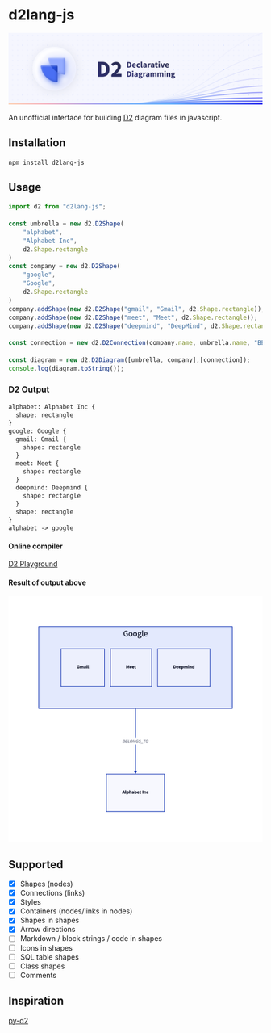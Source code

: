 # d2lang-js

![Banner](docs/assets/img/banner.png)

An unofficial interface for building [D2](https://github.com/terrastruct/d2) diagram files in javascript.

## Installation

```
npm install d2lang-js
```
## Usage
```javascript
import d2 from "d2lang-js";

const umbrella = new d2.D2Shape(
    "alphabet",
    "Alphabet Inc",
    d2.Shape.rectangle
)
const company = new d2.D2Shape(
    "google",
    "Google",
    d2.Shape.rectangle
)
company.addShape(new d2.D2Shape("gmail", "Gmail", d2.Shape.rectangle));
company.addShape(new d2.D2Shape("meet", "Meet", d2.Shape.rectangle));
company.addShape(new d2.D2Shape("deepmind", "DeepMind", d2.Shape.rectangle));

const connection = new d2.D2Connection(company.name, umbrella.name, "BELONGS_TO", d2.Direction.TO);

const diagram = new d2.D2Diagram([umbrella, company],[connection]);
console.log(diagram.toString());
```

### D2 Output 
```
alphabet: Alphabet Inc {
  shape: rectangle
}
google: Google {
  gmail: Gmail {
    shape: rectangle
  }
  meet: Meet {
    shape: rectangle
  }
  deepmind: Deepmind {
    shape: rectangle
  }
  shape: rectangle
}
alphabet -> google
```

#### Online compiler
[D2 Playground](https://play.d2lang.com/)

#### Result of output above
![Demo](docs/assets/img/demo.png)

## Supported

- [x] Shapes (nodes)
- [x] Connections (links)
- [x] Styles
- [x] Containers (nodes/links in nodes)
- [x] Shapes in shapes
- [x] Arrow directions
- [ ] Markdown / block strings / code in shapes
- [ ] Icons in shapes
- [ ] SQL table shapes
- [ ] Class shapes
- [ ] Comments

## Inspiration
[py-d2](https://github.com/MrBlenny/py-d2)
